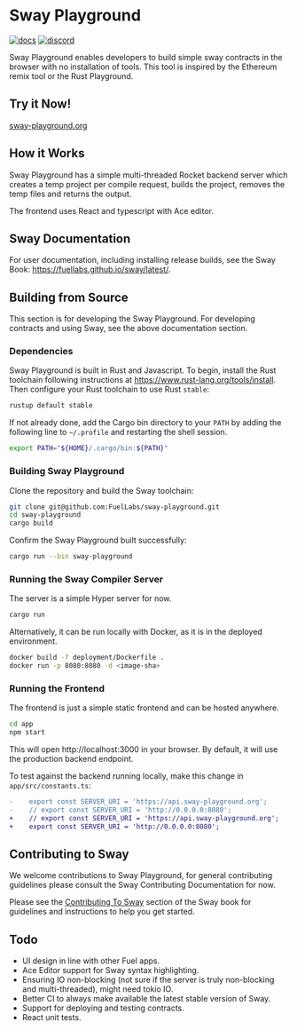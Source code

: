 # Sway Playground

[![docs](https://docs.rs/forc/badge.svg)](https://docs.rs/forc/)
[![discord](https://img.shields.io/badge/chat%20on-discord-orange?&logo=discord&logoColor=ffffff&color=7389D8&labelColor=6A7EC2)](https://discord.gg/xfpK4Pe)

Sway Playground enables developers to build simple sway contracts in the browser with no installation of tools. This tool is inspired by the Ethereum remix tool or the Rust Playground.

## Try it Now!

[sway-playground.org](https://sway-playground.org)

## How it Works

Sway Playground has a simple multi-threaded Rocket backend server which creates a temp project per compile request, builds the project, removes the temp files and returns the output.

The frontend uses React and typescript with Ace editor.

## Sway Documentation

For user documentation, including installing release builds, see the Sway Book: <https://fuellabs.github.io/sway/latest/>.

## Building from Source

This section is for developing the Sway Playground. For developing contracts and using Sway, see the above documentation section.

### Dependencies

Sway Playground is built in Rust and Javascript. To begin, install the Rust toolchain following instructions at <https://www.rust-lang.org/tools/install>. Then configure your Rust toolchain to use Rust `stable`:

```sh
rustup default stable
```

If not already done, add the Cargo bin directory to your `PATH` by adding the following line to `~/.profile` and restarting the shell session.

```sh
export PATH="${HOME}/.cargo/bin:${PATH}"
```

### Building Sway Playground

Clone the repository and build the Sway toolchain:

```sh
git clone git@github.com:FuelLabs/sway-playground.git
cd sway-playground
cargo build
```

Confirm the Sway Playground built successfully:

```sh
cargo run --bin sway-playground
```

### Running the Sway Compiler Server

The server is a simple Hyper server for now.

```sh
cargo run
```

Alternatively, it can be run locally with Docker, as it is in the deployed environment.

```sh
docker build -f deployment/Dockerfile .
docker run -p 8080:8080 -d <image-sha>
```

### Running the Frontend

The frontend is just a simple static frontend and can be hosted anywhere.

```sh
cd app
npm start
```

This will open http://localhost:3000 in your browser. By default, it will use the production backend endpoint. 

To test against the backend running locally, make this change in `app/src/constants.ts`:

```diff
-    export const SERVER_URI = 'https://api.sway-playground.org';
-    // export const SERVER_URI = 'http://0.0.0.0:8080';
+    // export const SERVER_URI = 'https://api.sway-playground.org';
+    export const SERVER_URI = 'http://0.0.0.0:8080';
```

## Contributing to Sway

We welcome contributions to Sway Playground, for general contributing guidelines please consult the Sway Contributing Documentation for now.

Please see the [Contributing To Sway](https://fuellabs.github.io/sway/master/reference/contributing_to_sway.html) section of the Sway book for guidelines and instructions to help you get started.

## Todo

- UI design in line with other Fuel apps.
- Ace Editor support for Sway syntax highlighting.
- Ensuring IO non-blocking (not sure if the server is truly non-blocking and multi-threaded), might need tokio IO.
- Better CI to always make available the latest stable version of Sway.
- Support for deploying and testing contracts.
- React unit tests.
